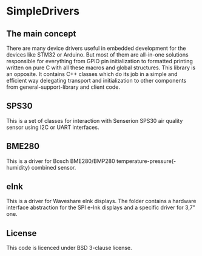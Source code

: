 # SimpleDrivers

## The main concept

There are many device drivers useful in embedded development for the devices like STM32 or Arduino. But most of them are all-in-one solutions responsible for everything from GPIO pin initialization to formatted printing written on pure C with all these macros and global structures.
This library is an opposite. It contains C++ classes which do its job in a simple and efficient way delegating transport and initialization to other components from general-support-library and client code. 

## SPS30

This is a set of classes for interaction with Senserion SPS30 air quality sensor using I2C or UART interfaces.

## BME280

This is a driver for Bosch BME280/BMP280 temperature-pressure(-humidity) combined sensor.

## eInk

This is a driver for Waveshare eInk displays.
The folder contains a hardware interface abstraction for the SPI e-Ink displays and a specific driver for 3,7" one.

## License

This code is licenced under BSD 3-clause license.

